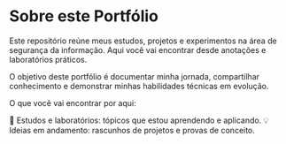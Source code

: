 # Sobre este Portfólio

Este repositório reúne meus estudos, projetos e experimentos na área de segurança da informação.
Aqui você vai encontrar desde anotações e laboratórios práticos.

O objetivo deste portfólio é documentar minha jornada, compartilhar conhecimento e demonstrar minhas habilidades técnicas em evolução.

O que você vai encontrar por aqui:

📝 Estudos e laboratórios: tópicos que estou aprendendo e aplicando.
💡 Ideias em andamento: rascunhos de projetos e provas de conceito.

